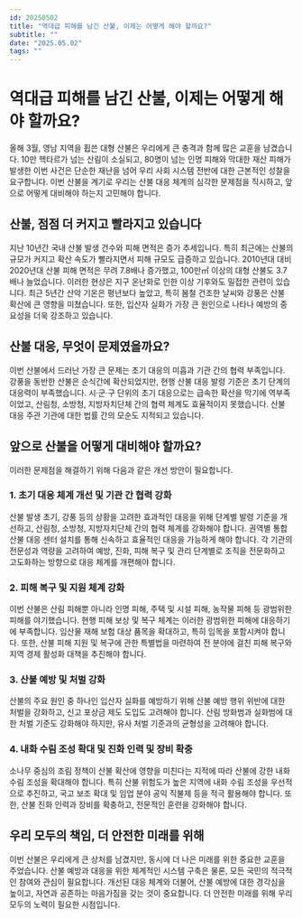 ```yaml
---
id: 20250502
title: "역대급 피해를 남긴 산불, 이제는 어떻게 해야 할까요?"
subtitle: ""
date: "2025.05.02"
tags: ""
---
```


# 역대급 피해를 남긴 산불, 이제는 어떻게 해야 할까요?

올해 3월, 영남 지역을 휩쓴 대형 산불은 우리에게 큰 충격과 함께 많은 교훈을 남겼습니다. 10만 헥타르가 넘는 산림이 소실되고, 80명이 넘는 인명 피해와 막대한 재산 피해가 발생한 이번 사건은 단순한 재난을 넘어 우리 사회 시스템 전반에 대한 근본적인 성찰을 요구합니다.  이번 산불을 계기로 우리는 산불 대응 체계의 심각한 문제점을 직시하고, 앞으로 어떻게 대비해야 하는지 고민해야 합니다.

## 산불, 점점 더 커지고 빨라지고 있습니다

지난 10년간 국내 산불 발생 건수와 피해 면적은 증가 추세입니다. 특히 최근에는 산불의 규모가 커지고 확산 속도가 빨라지면서 피해 규모도 급증하고 있습니다. 2010년대 대비 2020년대 산불 피해 면적은 무려 7.8배나 증가했고, 100만㎡ 이상의 대형 산불도 3.7배나 늘었습니다. 이러한 현상은 지구 온난화로 인한 이상 기후와도 밀접한 관련이 있습니다. 최근 5년간 산악 기온은 평년보다 높았고, 특히 봄철 건조한 날씨와 강풍은 산불 확산에 큰 영향을 미쳤습니다.  또한, 입산자 실화가 가장 큰 원인으로 나타나 예방의 중요성을 더욱 강조하고 있습니다.

## 산불 대응, 무엇이 문제였을까요?

이번 산불에서 드러난 가장 큰 문제는 초기 대응의 미흡과 기관 간의 협력 부족입니다. 강풍을 동반한 산불은 순식간에 확산되었지만, 현행 산불 대응 발령 기준은 초기 단계의 대응력이 부족했습니다.  시·군·구 단위의 초기 대응으로는 급속한 확산을 막기에 역부족이었고, 산림청, 소방청, 지방자치단체 간의 협력 체계도 효율적이지 못했습니다.  산불 대응 주관 기관에 대한 법률 간의 모순도 지적되고 있습니다.

## 앞으로 산불을 어떻게 대비해야 할까요?

이러한 문제점을 해결하기 위해 다음과 같은 개선 방안이 필요합니다.

### 1. 초기 대응 체계 개선 및 기관 간 협력 강화

산불 발생 초기, 강풍 등의 상황을 고려한 효과적인 대응을 위해 단계별 발령 기준을 개선하고, 산림청, 소방청, 지방자치단체 간의 협력 체계를 강화해야 합니다.  권역별 통합 산불 대응 센터 설치를 통해 신속하고 효율적인 대응을 가능하게 해야 합니다.  각 기관의 전문성과 역량을 고려하여 예방, 진화, 피해 복구 및 관리 단계별로 조직을 전문화하고 고도화하는 방향으로 대응 체계를 개편해야 합니다.

### 2. 피해 복구 및 지원 체계 강화

이번 산불은 산림 피해뿐 아니라 인명 피해, 주택 및 시설 피해, 농작물 피해 등 광범위한 피해를 야기했습니다.  현행 피해 보상 및 복구 체계는 이러한 광범위한 피해에 대응하기에 부족합니다.  임산물 재해 보험 대상 품목을 확대하고, 특히 임목을 포함시켜야 합니다.  또한, 산불 피해 지원 및 복구에 관한 특별법을 마련하여 전 분야에 걸친 피해 복구와 지역 경제 활성화 대책을 추진해야 합니다.

### 3. 산불 예방 및 처벌 강화

산불의 주요 원인 중 하나인 입산자 실화를 예방하기 위해 산불 예방 행위 위반에 대한 처벌을 강화하고, 신고 포상금 제도 도입도 고려해야 합니다.  산림 방화범과 실화범에 대한 처벌 기준도 강화해야 하지만,  유사 처벌 기준과의 균형성을 고려해야 합니다.

### 4. 내화 수림 조성 확대 및 진화 인력 및 장비 확충

소나무 중심의 조림 정책이 산불 확산에 영향을 미친다는 지적에 따라 산불에 강한 내화 수림 조성을 확대해야 합니다.  특히 산불 위험도가 높은 지역에 내화 수림 조성을 우선적으로 추진하고, 국고 보조 확대 및 임업 분야 공익 직불제 등을 적극 활용해야 합니다.  또한, 산불 진화 인력과 장비를 확충하고, 전문적인 훈련을 강화해야 합니다.


## 우리 모두의 책임, 더 안전한 미래를 위해

이번 산불은 우리에게 큰 상처를 남겼지만, 동시에 더 나은 미래를 위한 중요한 교훈을 주었습니다.  산불 예방과 대응을 위한 체계적인 시스템 구축은 물론,  모든 국민의 적극적인 참여와 관심이 필요합니다.  개선된 대응 체계와 더불어,  산불 예방에 대한 경각심을 높이고,  자연과 공존하는 마음가짐을 갖는 것이 중요합니다.  더 안전한 미래를 위해 우리 모두의 노력이 필요한 시점입니다.
